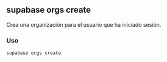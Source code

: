 ## supabase orgs create

Crea una organización para el usuario que ha iniciado sesión.

### Uso

```
supabase orgs create
```